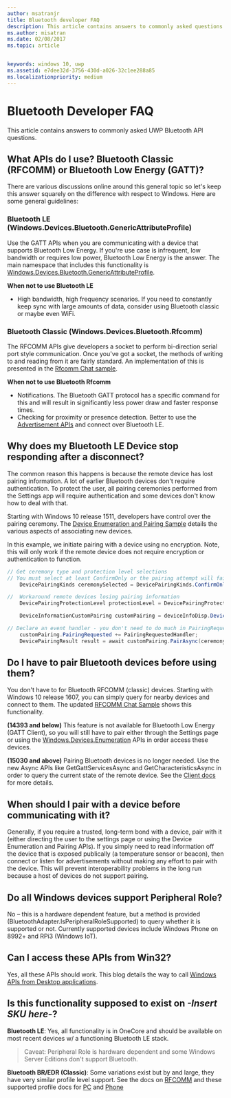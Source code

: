 ```yaml
---
author: msatranjr
title: Bluetooth developer FAQ
description: This article contains answers to commonly asked questions related to the UWP bluetooth APIs.
ms.author: misatran
ms.date: 02/08/2017
ms.topic: article


keywords: windows 10, uwp
ms.assetid: e7dee32d-3756-430d-a026-32c1ee288a85
ms.localizationpriority: medium
---
```

# Bluetooth Developer FAQ

This article contains answers to commonly asked UWP Bluetooth API questions.

## What APIs do I use? Bluetooth Classic (RFCOMM) or Bluetooth Low Energy (GATT)?
There are various discussions online around this general topic so let's keep this answer squarely on the difference with respect to Windows. Here are some general guidelines:

### Bluetooth LE (Windows.Devices.Bluetooth.GenericAttributeProfile)

Use the GATT APIs when you are communicating with a device that supports Bluetooth Low Energy. If you're use case is infrequent, low bandwidth or requires low power, Bluetooth Low Energy is the answer. The main namespace that includes this functionality is [Windows.Devices.Bluetooth.GenericAttributeProfile](https://docs.microsoft.com/en-us/uwp/api/Windows.Devices.Bluetooth.GenericAttributeProfile). 

**When not to use Bluetooth LE**
- High bandwidth, high frequency scenarios. If you need to constantly keep sync with large amounts of data, consider using Bluetooth classic or maybe even WiFi. 

### Bluetooth Classic (Windows.Devices.Bluetooth.Rfcomm)

The RFCOMM APIs give developers a socket to perform bi-direction serial port style communication. Once you've got a socket, the methods of writing to and reading from it are fairly standard. An implementation of this is presented in the [Rfcomm Chat sample](https://github.com/Microsoft/Windows-universal-samples/tree/dev/Samples/BluetoothRfcommChat). 

**When not to use Bluetooth Rfcomm** 
- Notifications. The Bluetooth GATT protocol has a specific command for this and will result in significantly less power draw and faster response times. 
- Checking for proximity or presence detection. Better to use the [Advertisement APIs](https://docs.microsoft.com/en-us/uwp/api/windows.devices.bluetooth.advertisement) and connect over Bluetooth LE. 


## Why does my Bluetooth LE Device stop responding after a disconnect?

The common reason this happens is because the remote device has lost pairing information. A lot of earlier Bluetooth devices don't require authentication. To protect the user, all pairing ceremonies performed from the Settings app will require authentication and some devices don't know how to deal with that. 

Starting with Windows 10 release 1511, developers have control over the pairing ceremony. The [Device Enumeration and Pairing Sample](https://github.com/Microsoft/Windows-universal-samples/tree/master/Samples/DeviceEnumerationAndPairing) details the various aspects of associating new devices.

In this example, we initiate pairing with a device using no encryption. Note, this will only work if the remote device does not require encryption or authentication to function.

```csharp
// Get ceremony type and protection level selections
// You must select at least ConfirmOnly or the pairing attempt will fail
    DevicePairingKinds ceremonySelected = DevicePairingKinds.ConfirmOnly;

//  Workaround remote devices losing pairing information
    DevicePairingProtectionLevel protectionLevel = DevicePairingProtectionLevel.None

    DeviceInformationCustomPairing customPairing = deviceInfoDisp.DeviceInformation.Pairing.Custom;

// Declare an event handler - you don't need to do much in PairingRequestedHandler since the ceremony is "None"
    customPairing.PairingRequested += PairingRequestedHandler;
    DevicePairingResult result = await customPairing.PairAsync(ceremonySelected, protectionLevel);
```

## Do I have to pair Bluetooth devices before using them?

You don't have to for Bluetooth RFCOMM (classic) devices. Starting with Windows 10 release 1607, you can simply query for nearby devices and connect to them. The updated [RFCOMM Chat Sample](https://github.com/Microsoft/Windows-universal-samples/tree/dev/Samples/BluetoothRfcommChat) shows this functionality. 

**(14393 and below)** This feature is not available for Bluetooth Low Energy (GATT Client), so you will still have to pair either through the Settings page or using the [Windows.Devices.Enumeration](https://msdn.microsoft.com/en-us/library/windows/apps/windows.devices.enumeration.aspx) APIs in order access these devices.

**(15030 and above)** Pairing Bluetooth devices is no longer needed. Use the new Async APIs like GetGattServicesAsync and GetCharacteristicsAsync in order to query the current state of the remote device. See the [Client docs](gatt-client.md) for more details. 

## When should I pair with a device before communicating with it?
Generally, if you require a trusted, long-term bond with a device, pair with it (either directing the user to the settings page or using the Device Enumeration and Pairing APIs). If you simply need to read information off the device that is exposed publically (a temperature sensor or beacon), then connect or listen for advertisements without making any effort to pair with the device. This will prevent interoperability problems in the long run because a host of devices do not support pairing. 

## Do all Windows devices support Peripheral Role?

No – this is a hardware dependent feature, but a method is provided (BluetoothAdapter.IsPeripheralRoleSupported) to query whether it is supported or not.  Currently supported devices include Windows Phone on 8992+ and RPi3 (Windows IoT). 

## Can I access these APIs from Win32?

Yes, all these APIs should work. This blog details the way to call [Windows APIs from Desktop applications](https://blogs.windows.com/buildingapps/2017/01/25/calling-windows-10-apis-desktop-application/). 
## Is this functionality supposed to exist on *-Insert SKU here-*?

**Bluetooth LE**: Yes, all functionality is in OneCore and should be available on most recent devices w/ a functioning Bluetooth LE stack. 
> Caveat: Peripheral Role is hardware dependent and some Windows Server Editions don't support Bluetooth. 

**Bluetooth BR/EDR (Classic)**: Some variations exist but by and large, they have very similar profile level support. See the docs on [RFCOMM](send-or-receive-files-with-rfcomm.md) and these supported profile docs for [PC](https://support.microsoft.com/en-us/help/10568/windows-10-supported-bluetooth-profiles) and [Phone](https://support.microsoft.com/en-us/help/10569/windows-10-mobile-supported-bluetooth-profiles)

